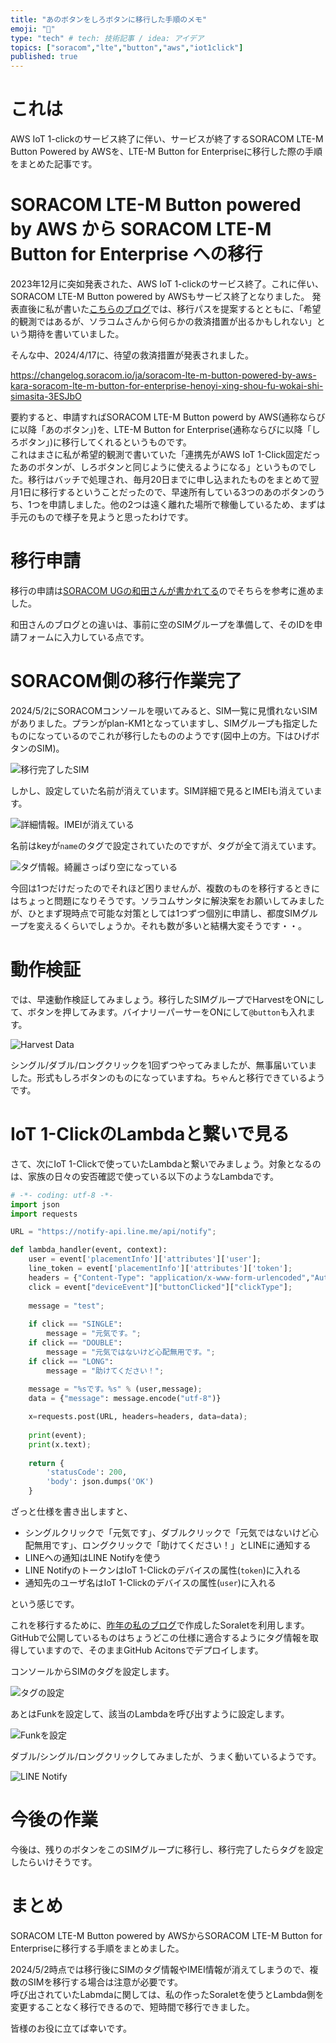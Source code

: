 ```yaml
---
title: "あのボタンをしろボタンに移行した手順のメモ"
emoji: "💱"
type: "tech" # tech: 技術記事 / idea: アイデア
topics: ["soracom","lte","button","aws","iot1click"]
published: true
---
```

# これは

AWS IoT 1-clickのサービス終了に伴い、サービスが終了するSORACOM LTE-M Button Powered by AWSを、LTE-M Button for Enterpriseに移行した際の手順をまとめた記事です。

# SORACOM LTE-M Button powered by AWS から SORACOM LTE-M Button for Enterprise への移行

2023年12月に突如発表された、AWS IoT 1-clickのサービス終了。これに伴い、SORACOM LTE-M Button powered by AWSもサービス終了となりました。 
発表直後に私が書いた[こちらのブログ](https://zenn.dev/showm001/articles/2023-12-22-01)では、移行パスを提案するとともに、「希望的観測ではあるが、ソラコムさんから何らかの救済措置が出るかもしれない」という期待を書いていました。

そんな中、2024/4/17に、待望の救済措置が発表されました。

https://changelog.soracom.io/ja/soracom-lte-m-button-powered-by-aws-kara-soracom-lte-m-button-for-enterprise-henoyi-xing-shou-fu-wokai-shi-simasita-3ESJbO

要約すると、申請すればSORACOM LTE-M Button powerd by AWS(通称ならびに以降「あのボタン」)を、LTE-M Button for Enterprise(通称ならびに以降「しろボタン」)に移行してくれるというものです。  
これはまさに私が希望的観測で書いていた「連携先がAWS IoT 1-Click固定だったあのボタンが、しろボタンと同じように使えるようになる」というものでした。移行はバッチで処理され、毎月20日までに申し込まれたものをまとめて翌月1日に移行するということだったので、早速所有している3つのあのボタンのうち、1つを申請しました。他の2つは遠く離れた場所で稼働しているため、まずは手元のもので様子を見ようと思ったわけです。

# 移行申請

移行の申請は[SORACOM UGの和田さんが書かれてる](https://qiita.com/keni_w/items/c48191d20d094f77d1ad)のでそちらを参考に進めました。

和田さんのブログとの違いは、事前に空のSIMグループを準備して、そのIDを申請フォームに入力している点です。

# SORACOM側の移行作業完了

2024/5/2にSORACOMコンソールを覗いてみると、SIM一覧に見慣れないSIMがありました。プランがplan-KM1となっていますし、SIMグループも指定したものになっているのでこれが移行したもののようです(図中上の方。下はひげボタンのSIM)。

![移行完了したSIM](https://storage.googleapis.com/zenn-user-upload/59ff7f530de2-20240502.png)

しかし、設定していた名前が消えています。SIM詳細で見るとIMEIも消えています。

![詳細情報。IMEIが消えている](https://storage.googleapis.com/zenn-user-upload/12a0d239d6d7-20240502.png)

名前はkeyが`name`のタグで設定されていたのですが、タグが全て消えています。

![タグ情報。綺麗さっぱり空になっている](https://storage.googleapis.com/zenn-user-upload/93decf82f2ee-20240502.png)

今回は1つだけだったのでそれほど困りませんが、複数のものを移行するときにはちょっと問題になりそうです。ソラコムサンタに解決案をお願いしてみましたが、ひとまず現時点で可能な対策としては1つずつ個別に申請し、都度SIMグループを変えるくらいでしょうか。それも数が多いと結構大変そうです・・。

# 動作検証

では、早速動作検証してみましょう。移行したSIMグループでHarvestをONにして、ボタンを押してみます。バイナリーパーサーをONにして`@button`も入れます。

![Harvest Data](https://storage.googleapis.com/zenn-user-upload/c812ffbec2c2-20240502.png)

シングル/ダブル/ロングクリックを1回ずつやってみましたが、無事届いていました。形式もしろボタンのものになっていますね。ちゃんと移行できているようです。

# IoT 1-ClickのLambdaと繋いで見る

さて、次にIoT 1-Clickで使っていたLambdaと繋いでみましょう。対象となるのは、家族の日々の安否確認で使っている以下のようなLambdaです。

```python
# -*- coding: utf-8 -*-
import json
import requests

URL = "https://notify-api.line.me/api/notify";

def lambda_handler(event, context):
    user = event['placementInfo']['attributes']['user'];
    line_token = event['placementInfo']['attributes']['token'];
    headers = {"Content-Type": "application/x-www-form-urlencoded","Authorization": "Bearer %s" % line_token};
    click = event["deviceEvent"]["buttonClicked"]["clickType"];
    
    message = "test";
    
    if click == "SINGLE":
        message = "元気です。";
    if click == "DOUBLE":
        message = "元気ではないけど心配無用です。";
    if click == "LONG":
        message = "助けてください！";
    
    message = "%sです。%s" % (user,message);
    data = {"message": message.encode("utf-8")}

    x=requests.post(URL, headers=headers, data=data);
    
    print(event);
    print(x.text);
    
    return {
        'statusCode': 200,
        'body': json.dumps('OK')
    }
```

ざっと仕様を書き出しますと、

- シングルクリックで「元気です」、ダブルクリックで「元気ではないけど心配無用です」、ロングクリックで「助けてください！」とLINEに通知する
- LINEへの通知はLINE Notifyを使う
- LINE NotifyのトークンはIoT 1-Clickのデバイスの属性(`token`)に入れる
- 通知先のユーザ名はIoT 1-Clickのデバイスの属性(`user`)に入れる

という感じです。

これを移行するために、[昨年の私のブログ](https://zenn.dev/showm001/articles/2023-12-22-01)で作成したSoraletを利用します。GitHubで公開しているものはちょうどこの仕様に適合するようにタグ情報を取得していますので、そのままGitHub Acitonsでデプロイします。

コンソールからSIMのタグを設定します。

![タグの設定](https://storage.googleapis.com/zenn-user-upload/1fdd5399aded-20240502.png)

あとはFunkを設定して、該当のLambdaを呼び出すように設定します。

![Funkを設定](https://storage.googleapis.com/zenn-user-upload/52eef549dde0-20240502.png)

ダブル/シングル/ロングクリックしてみましたが、うまく動いているようです。

![LINE Notify](https://storage.googleapis.com/zenn-user-upload/6b8918782d49-20240502.png)

# 今後の作業

今後は、残りのボタンをこのSIMグループに移行し、移行完了したらタグを設定したらいけそうです。

# まとめ

SORACOM LTE-M Button powered by AWSからSORACOM LTE-M Button for Enterpriseに移行する手順をまとめました。

2024/5/2時点では移行後にSIMのタグ情報やIMEI情報が消えてしまうので、複数のSIMを移行する場合は注意が必要です。  
呼び出されていたLabmdaに関しては、私の作ったSoraletを使うとLambda側を変更することなく移行できるので、短時間で移行できました。

皆様のお役に立てば幸いです。
